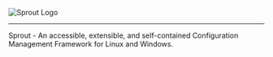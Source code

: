 ![Sprout Logo](http://i.imgur.com/7XA8xpe.png)</br><hr>
Sprout - An accessible, extensible, and self-contained Configuration Management Framework for Linux and Windows.
